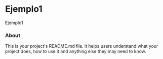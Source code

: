 Ejemplo1
========

Ejemplo1

### About

This is your project's README.md file. It helps users understand what your
project does, how to use it and anything else they may need to know.